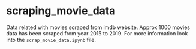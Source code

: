 # scraping_movie_data
Data related with movies scraped from imdb website. Approx 1000 movies data has been scraped from year 2015 to 2019.
For more information look into the `scrap_movie_data.ipynb` file.
